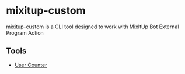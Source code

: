 # mixitup-custom

mixitup-custom is a CLI tool designed to work with MixItUp Bot External Program Action

## Tools

- [User Counter](/cmd/usercount)
